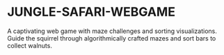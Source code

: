 # JUNGLE-SAFARI-WEBGAME
A captivating web game with maze challenges and sorting visualizations. Guide the squirrel through algorithmically crafted mazes and sort bars to collect walnuts.
